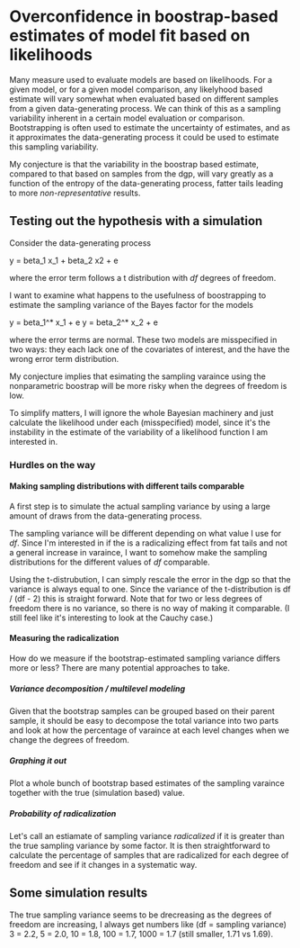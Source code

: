 # Overconfidence in boostrap-based estimates of model fit based on likelihoods

Many measure used to evaluate models are based on likelihoods. For a given model, or for a given model comparison, any likelyhood based estimate will vary somewhat when evaluated based on different samples from a given data-generating process. We can think of this as a sampling variability inherent in a certain model evaluation or comparison. Bootstrapping is often used to estimate the uncertainty of estimates, and as it approximates the data-generating process it could be used to estimate this sampling variability.

My conjecture is that the variability in the boostrap based estimate, compared to that based on samples from the dgp, will vary greatly as a function of the entropy of the data-generating process, fatter tails leading to more *non-representative* results.

## Testing out the hypothesis with a simulation

Consider the data-generating process

y = beta_1 x_1 + beta_2 x2 + e

where the error term follows a t distribution with *df* degrees of freedom.

I want to examine what happens to the usefulness of boostrapping to estimate the sampling variance of the Bayes factor for the models

y = beta_1^* x_1 + e
y = beta_2^* x_2 + e

where the error terms are normal. These two models are misspecified in two ways: they each lack one of the covariates of interest, and the have the wrong error term distribution.

My conjecture implies that esimating the sampling varaince using the nonparametric boostrap will be more risky when the degrees of freedom is low.

To simplify matters, I will ignore the whole Bayesian machinery and just calculate the likelihood under each (misspecified) model, since it's the instability in the estimate of the variability of a likelihood function I am interested in.

### Hurdles on the way

#### Making sampling distributions with different tails comparable

A first step is to simulate the actual sampling variance by using a large amount of draws from the data-generating process.

The sampling variance will be different depending on what value I use for *df*. Since I'm interested in if the is a radicalizing effect from fat tails and not a general increase in varaince, I want to somehow make the sampling distributions for the different values of *df* comparable.

Using the t-distrubution, I can simply rescale the error in the dgp so that the variance is always equal to one. Since the variance of the t-distribution is df / (df - 2) this is straight forward. Note that for two or less degrees of freedom there is no variance, so there is no way of making it comparable. (I still feel like it's interesting to look at the Cauchy case.)

#### Measuring the radicalization

How do we measure if the bootstrap-estimated sampling variance differs more or less? There are many potential approaches to take.

##### Variance decomposition / multilevel modeling

Given that the bootstrap samples can be grouped based on their parent sample, it should be easy to decompose the total variance into two parts and look at how the percentage of varaince at each level changes when we change the degrees of freedom.

##### Graphing it out

Plot a whole bunch of bootstrap based estimates of the sampling varaince together with the true (simulation based) value.

##### Probability of radicalization

Let's call an estiamate of sampling variance *radicalized* if it is greater than the true sampling variance by some factor. It is then straightforward to calculate the percentage of samples that are radicalized for each degree of freedom and see if it changes in a systematic way.


## Some simulation results

The true sampling variance seems to be drecreasing as the degrees of freedom are increasing, I always get numbers like
(df = sampling variance) 3 = 2.2, 5 = 2.0, 10 = 1.8, 100 = 1.7, 1000 = 1.7 (still smaller, 1.71 vs 1.69).

